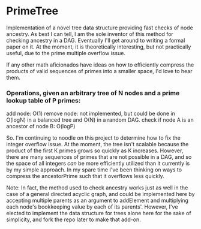 # PrimeTree
Implementation of a novel tree data structure providing fast checks of node ancestry. As best I can tell, I am the sole inventor of this method for checking ancestry in a DAG. Eventually I'll get around to writing a formal paper on it. At the moment, it is theoretically interesting, but not practically useful, due to the prime multiple overflow issue. 

If any other math aficionados have ideas on how to efficiently compress the products of valid sequences of primes into a smaller space, I'd love to hear them.

### Operations, given an arbitrary tree of N nodes and a prime lookup table of P primes:
add node: O(1)
remove node: not implemented, but could be done in O(logN) in a balanced tree and O(N) in a random DAG.
check if node A is an ancestor of node B: O(logP)

So. I'm continuing to noodle on this project to determine how to fix the integer overflow issue. At the moment, the tree isn't scalable because the product of the first K primes grows so quickly as K increases. However, there are many sequences of primes that are not possible in a DAG, and so the space of all integers _can_ be more efficiently utilized than it currently is by my simple approach. In my spare time I've been thinking on ways to compress the ancestorPrime such that it overflows less quickly.

Note: In fact, the method used to check ancestry works just as well in the case of a general directed acyclic graph, and could be implemented here by accepting multiple parents as an argument to addElement and multiplying each node's bookkeeping value by each of its parents'. However, I've elected to implement the data structure for trees alone here for the sake of simplicity, and fork the repo later to make that add-on.

